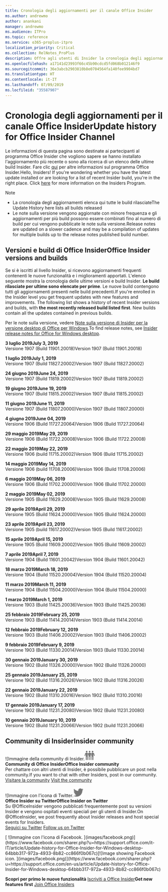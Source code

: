 ```yaml
---
title: Cronologia degli aggiornamenti per il canale Office Insider
ms.author: andrewmo
author: anankani
manager: andrewmo
ms.audience: ITPro
ms.topic: reference
ms.service: o365-proplus-itpro
localization_priority: Critical
ms.collection: RelNotes_ProPlus
description: Offre agli utenti di Insider la cronologia degli aggiornamenti relativi alle versioni pubblicate nel circuito Insider Fast di Canale mensile per desktop Windows
ms.openlocfilehash: a17141d23993f66c45b90cdcd5fd068b012146f9
ms.sourcegitcommit: 36e3abcb2903810b8e0704564fa140fee9904bd7
ms.translationtype: HT
ms.contentlocale: it-IT
ms.lasthandoff: 07/09/2019
ms.locfileid: "35587907"
---
```

# <a name="update-history-for-office-insider-channel"></a><span data-ttu-id="c8021-103">Cronologia degli aggiornamenti per il canale Office Insider</span><span class="sxs-lookup"><span data-stu-id="c8021-103">Update history for Office Insider Channel</span></span>

<span data-ttu-id="c8021-p101">Le informazioni di questa pagina sono destinate ai partecipanti al programma Office Insider che vogliono sapere se hanno installato l'aggiornamento più recente o sono alla ricerca di un elenco delle ultime build Insider. Fare clic [qui](https://insider.office.com/) per altre informazioni sul programma Office Insider.</span><span class="sxs-lookup"><span data-stu-id="c8021-p101">Hello, Insiders! If you're wondering whether you have the latest update installed or are looking for a list of recent Insider build, you're in the right place. Click [here](https://insider.office.com/) for more information on the Insiders Program.</span></span>

> [!NOTE]
> - <span data-ttu-id="c8021-107">La cronologia degli aggiornamenti elenca qui tutte le build rilasciate</span><span class="sxs-lookup"><span data-stu-id="c8021-107">The Update History here lists all builds released</span></span>
> - <span data-ttu-id="c8021-108">Le note sulla versione vengono aggiornate con minore frequenza e gli aggiornamenti per più build possono essere combinati fino al numero di build per cui vengono pubblicate le note sulla versione.</span><span class="sxs-lookup"><span data-stu-id="c8021-108">Release notes are updated on a slower cadence and may be a compilation of updates for multiple builds up to the release notes published build number.</span></span>



## <a name="office-insider-versions-and-builds"></a><span data-ttu-id="c8021-109">Versioni e build di Office Insider</span><span class="sxs-lookup"><span data-stu-id="c8021-109">Office Insider versions and builds</span></span>

<span data-ttu-id="c8021-p102">Se si è iscritti al livello Insider, si ricevono aggiornamenti frequenti contenenti le nuove funzionalità e i miglioramenti apportati. L'elenco seguente mostra la cronologia delle ultime versioni e build Insider. **Le build rilasciate per ultime sono elencate per prime**. Le nuove build contengono tutti gli aggiornamenti presenti nelle build precedenti.</span><span class="sxs-lookup"><span data-stu-id="c8021-p102">If you're enrolled in the Insider level you get frequent updates with new features and improvements. The following list shows a history of recent Insider versions and builds, with **the most recently released build listed first**. New builds contain all the updates contained in previous builds.</span></span> 

<span data-ttu-id="c8021-113">Per le note sulla versione, vedere [Note sulla versione di Insider per la versione desktop di Office per Windows](https://docs.microsoft.com/it-IT/OfficeUpdates/release-notes-office-insider).</span><span class="sxs-lookup"><span data-stu-id="c8021-113">To find release notes, see [Insider release notes for Office for Windows desktop](https://docs.microsoft.com/en-us/OfficeUpdates/release-notes-office-insider).</span></span>

[//]: # (NON RIMUOVERE)

<span data-ttu-id="c8021-115">**3 luglio 2019**</span><span class="sxs-lookup"><span data-stu-id="c8021-115">**July 3, 2019**</span></span><br/>
<span data-ttu-id="c8021-116">Versione 1907 (Build 11901.20018)</span><span class="sxs-lookup"><span data-stu-id="c8021-116">Version 1907 (Build 11901.20018)</span></span><br/>

<span data-ttu-id="c8021-117">**1 luglio 2019**</span><span class="sxs-lookup"><span data-stu-id="c8021-117">**July 1, 2019**</span></span><br/>
<span data-ttu-id="c8021-118">Versione 1907 (Build 11827.20002)</span><span class="sxs-lookup"><span data-stu-id="c8021-118">Version 1907 (Build 11827.20002)</span></span><br/>

<span data-ttu-id="c8021-119">**24 giugno 2019**</span><span class="sxs-lookup"><span data-stu-id="c8021-119">**June 24, 2019**</span></span><br/>
<span data-ttu-id="c8021-120">Versione 1907 (Build 11819.20002)</span><span class="sxs-lookup"><span data-stu-id="c8021-120">Version 1907 (Build 11819.20002)</span></span><br/>

<span data-ttu-id="c8021-121">**19 giugno 2019**</span><span class="sxs-lookup"><span data-stu-id="c8021-121">**June 19, 2019**</span></span><br/>
<span data-ttu-id="c8021-122">Versione 1907 (Build 11815.20002)</span><span class="sxs-lookup"><span data-stu-id="c8021-122">Version 1907 (Build 11815.20002)</span></span><br/>

<span data-ttu-id="c8021-123">**11 giugno 2019**</span><span class="sxs-lookup"><span data-stu-id="c8021-123">**June 11, 2019**</span></span><br/>
<span data-ttu-id="c8021-124">Versione 1907 (Build 11807.20000)</span><span class="sxs-lookup"><span data-stu-id="c8021-124">Version 1907 (Build 11807.20000)</span></span><br/>

<span data-ttu-id="c8021-125">**4 giugno 2019**</span><span class="sxs-lookup"><span data-stu-id="c8021-125">**June 04, 2019**</span></span><br/>
<span data-ttu-id="c8021-126">Versione 1906 (Build 11727.20064)</span><span class="sxs-lookup"><span data-stu-id="c8021-126">Version 1906 (Build 11727.20064)</span></span><br/>


<span data-ttu-id="c8021-127">**29 maggio 2019**</span><span class="sxs-lookup"><span data-stu-id="c8021-127">**May 29, 2019**</span></span><br/>
<span data-ttu-id="c8021-128">Versione 1906 (Build 11722.20008)</span><span class="sxs-lookup"><span data-stu-id="c8021-128">Version 1906 (Build 11722.20008)</span></span><br/>

<span data-ttu-id="c8021-129">**22 maggio 2019**</span><span class="sxs-lookup"><span data-stu-id="c8021-129">**May 22, 2019**</span></span><br/> <span data-ttu-id="c8021-130">Versione 1906 (build 11715.20002)</span><span class="sxs-lookup"><span data-stu-id="c8021-130">Version 1906 (Build 11715.20002)</span></span><br/> 

<span data-ttu-id="c8021-131">**14 maggio 2019**</span><span class="sxs-lookup"><span data-stu-id="c8021-131">**May 14, 2019**</span></span><br/> <span data-ttu-id="c8021-132">Versione 1906 (build 11708.20006)</span><span class="sxs-lookup"><span data-stu-id="c8021-132">Version 1906 (Build 11708.20006)</span></span><br/>

<span data-ttu-id="c8021-133">**6 maggio 2019**</span><span class="sxs-lookup"><span data-stu-id="c8021-133">**May 06, 2019**</span></span><br/>
<span data-ttu-id="c8021-134">Versione 1906 (Build 11702.20000)</span><span class="sxs-lookup"><span data-stu-id="c8021-134">Version 1906 (Build 11702.20000)</span></span><br/>

<span data-ttu-id="c8021-135">**2 maggio 2019**</span><span class="sxs-lookup"><span data-stu-id="c8021-135">**May 02, 2019**</span></span><br/>
<span data-ttu-id="c8021-136">Versione 1905 (Build 11629.20008)</span><span class="sxs-lookup"><span data-stu-id="c8021-136">Version 1905 (Build 11629.20008)</span></span><br/>

<span data-ttu-id="c8021-137">**29 aprile 2019**</span><span class="sxs-lookup"><span data-stu-id="c8021-137">**April 29, 2019**</span></span><br/>
<span data-ttu-id="c8021-138">Versione 1905 (Build 11624.20000)</span><span class="sxs-lookup"><span data-stu-id="c8021-138">Version 1905 (Build 11624.20000)</span></span><br/>

<span data-ttu-id="c8021-139">**23 aprile 2019**</span><span class="sxs-lookup"><span data-stu-id="c8021-139">**April 23, 2019**</span></span><br/> <span data-ttu-id="c8021-140">Versione 1905 (build 11617.20002)</span><span class="sxs-lookup"><span data-stu-id="c8021-140">Version 1905 (Build 11617.20002)</span></span><br/>

<span data-ttu-id="c8021-141">**15 aprile 2019**</span><span class="sxs-lookup"><span data-stu-id="c8021-141">**April 15, 2019**</span></span><br/> <span data-ttu-id="c8021-142">Versione 1905 (Build 11609.20002)</span><span class="sxs-lookup"><span data-stu-id="c8021-142">Version 1905 (Build 11609.20002)</span></span><br/>

<span data-ttu-id="c8021-143">**7 aprile 2019**</span><span class="sxs-lookup"><span data-stu-id="c8021-143">**April 7, 2019**</span></span><br/> <span data-ttu-id="c8021-144">Versione 1904 (Build 11601.20042)</span><span class="sxs-lookup"><span data-stu-id="c8021-144">Version 1904 (Build 11601.20042)</span></span><br/>

<span data-ttu-id="c8021-145">**18 marzo 2019**</span><span class="sxs-lookup"><span data-stu-id="c8021-145">**March 18, 2019**</span></span><br/> <span data-ttu-id="c8021-146">Versione 1904 (Build 11520.20004)</span><span class="sxs-lookup"><span data-stu-id="c8021-146">Version 1904 (Build 11520.20004)</span></span><br/>

<span data-ttu-id="c8021-147">**11 marzo 2019**</span><span class="sxs-lookup"><span data-stu-id="c8021-147">**March 11, 2019**</span></span><br/> <span data-ttu-id="c8021-148">Versione 1904 (Build 11504.20000)</span><span class="sxs-lookup"><span data-stu-id="c8021-148">Version 1904 (Build 11504.20000)</span></span><br/>

<span data-ttu-id="c8021-149">**1 marzo 2019**</span><span class="sxs-lookup"><span data-stu-id="c8021-149">**March 1, 2019**</span></span><br/> <span data-ttu-id="c8021-150">Versione 1903 (Build 11425.20036)</span><span class="sxs-lookup"><span data-stu-id="c8021-150">Version 1903 (Build 11425.20036)</span></span><br/> 

<span data-ttu-id="c8021-151">**25 febbraio 2019**</span><span class="sxs-lookup"><span data-stu-id="c8021-151">**February 25, 2019**</span></span><br/> <span data-ttu-id="c8021-152">Versione 1903 (Build 11414.20014)</span><span class="sxs-lookup"><span data-stu-id="c8021-152">Version 1903 (Build 11414.20014)</span></span><br/> 

<span data-ttu-id="c8021-153">**12 febbraio 2019**</span><span class="sxs-lookup"><span data-stu-id="c8021-153">**February 12, 2019**</span></span><br/> <span data-ttu-id="c8021-154">Versione 1903 (Build 11406.20002)</span><span class="sxs-lookup"><span data-stu-id="c8021-154">Version 1903 (Build 11406.20002)</span></span><br/> 

<span data-ttu-id="c8021-155">**9 febbraio 2019**</span><span class="sxs-lookup"><span data-stu-id="c8021-155">**February 9, 2019**</span></span><br/> <span data-ttu-id="c8021-156">Versione 1903 (Build 11330.20014)</span><span class="sxs-lookup"><span data-stu-id="c8021-156">Version 1903 (Build 11330.20014)</span></span><br/> 

<span data-ttu-id="c8021-157">**30 gennaio 2019**</span><span class="sxs-lookup"><span data-stu-id="c8021-157">**January 30, 2019**</span></span><br/> <span data-ttu-id="c8021-158">Versione 1902 (Build 11326.20000)</span><span class="sxs-lookup"><span data-stu-id="c8021-158">Version 1902 (Build 11326.20000)</span></span><br/> 

<span data-ttu-id="c8021-159">**25 gennaio 2019**</span><span class="sxs-lookup"><span data-stu-id="c8021-159">**January 25, 2019**</span></span><br/> <span data-ttu-id="c8021-160">Versione 1902 (Build 11316.20026)</span><span class="sxs-lookup"><span data-stu-id="c8021-160">Version 1902 (Build 11316.20026)</span></span><br/> 

<span data-ttu-id="c8021-161">**22 gennaio 2019**</span><span class="sxs-lookup"><span data-stu-id="c8021-161">**January 22, 2019**</span></span><br/> <span data-ttu-id="c8021-162">Versione 1902 (Build 11310.20016)</span><span class="sxs-lookup"><span data-stu-id="c8021-162">Version 1902 (Build 11310.20016)</span></span><br/> 

<span data-ttu-id="c8021-163">**17 gennaio 2019**</span><span class="sxs-lookup"><span data-stu-id="c8021-163">**January 17, 2019**</span></span><br/> <span data-ttu-id="c8021-164">Versione 1902 (Build 11231.20080)</span><span class="sxs-lookup"><span data-stu-id="c8021-164">Version 1902 (Build 11231.20080)</span></span><br/>

<span data-ttu-id="c8021-165">**10 gennaio 2019**</span><span class="sxs-lookup"><span data-stu-id="c8021-165">**January 10, 2019**</span></span><br/> <span data-ttu-id="c8021-166">Versione 1902 (Build 11231.20066)</span><span class="sxs-lookup"><span data-stu-id="c8021-166">Version 1902 (build 11231.20066)</span></span><br/> 


## <a name="insider-community"></a><span data-ttu-id="c8021-167">Community di Insider</span><span class="sxs-lookup"><span data-stu-id="c8021-167">Insider community</span></span>

<span data-ttu-id="c8021-168">![Immagine della community di Insider.</span><span class="sxs-lookup"><span data-stu-id="c8021-168">![Image showing insider community.</span></span> ](images/insidercommunity.png) <br/>
<span data-ttu-id="c8021-169">**Community di Office Insider**</span><span class="sxs-lookup"><span data-stu-id="c8021-169">**Office Insider community**</span></span><br/> <span data-ttu-id="c8021-170">Per chattare con altri utenti di Insider, è possibile pubblicare un post nella community.</span><span class="sxs-lookup"><span data-stu-id="c8021-170">If you want to chat with other Insiders, post in our community.</span></span><br/><span data-ttu-id="c8021-171"> 
[Visitare la community](https://go.microsoft.com/fwlink/?linkid=843493)</span><span class="sxs-lookup"><span data-stu-id="c8021-171"> 
[Visit the community](https://go.microsoft.com/fwlink/?linkid=843493)</span></span><br/> 

<span data-ttu-id="c8021-172">![Immagine con l'icona di Twitter.</span><span class="sxs-lookup"><span data-stu-id="c8021-172">![Image showing twitter icon.</span></span> ](images/twitter.png)<br/>
<span data-ttu-id="c8021-173">**Office Insider su Twitter**</span><span class="sxs-lookup"><span data-stu-id="c8021-173">**Office Insider on Twitter**</span></span><br/> <span data-ttu-id="c8021-174">Su @OfficeInsider vengono pubblicati frequentemente post su versioni Insider e vengono ospitati eventi speciali per gli utenti di Insider.</span><span class="sxs-lookup"><span data-stu-id="c8021-174">On @OfficeInsider, we post frequently about Insider releases and host special events for Insiders.</span></span><br/><span data-ttu-id="c8021-175"> 
[Seguici su Twitter](https://go.microsoft.com/fwlink/?linkid=717717)</span><span class="sxs-lookup"><span data-stu-id="c8021-175"> 
[Follow us on Twitter](https://go.microsoft.com/fwlink/?linkid=717717)</span></span><br/> 

<span data-ttu-id="c8021-176">
  [
  ![Immagine con l'icona di Facebook. ](images/facebook.png)](https://www.facebook.com/sharer.php?u=https://support.office.com/it-IT/article/Update-history-for-Office-Insider-for-Windows-desktop-64bbb317-972a-4933-8b82-cc866f0b067c)</span><span class="sxs-lookup"><span data-stu-id="c8021-176">[![Image showing Facebook icon. ](images/facebook.png)](https://www.facebook.com/sharer.php?u=https://support.office.com/en-us/article/Update-history-for-Office-Insider-for-Windows-desktop-64bbb317-972a-4933-8b82-cc866f0b067c)</span></span>


<span data-ttu-id="c8021-177">**Scopri per primo le nuove funzionalità**
[Iscriviti a Office Insider](https://insider.office.com/)</span><span class="sxs-lookup"><span data-stu-id="c8021-177">**Get new features first**
[Join Office Insiders](https://insider.office.com/)</span></span>